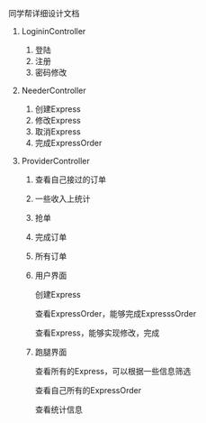 同学帮详细设计文档

1. LogininController
   1. 登陆
   2. 注册
   3. 密码修改

2. NeederController
   1. 创建Express
   2. 修改Express
   3. 取消Express
   4. 完成ExpressOrder

3. ProviderController
   1. 查看自己接过的订单
   2. 一些收入上统计
   3. 抢单
   4. 完成订单
   5. 所有订单



   1. 用户界面

      创建Express

      查看ExpressOrder，能够完成ExpresssOrder

      查看Express，能够实现修改，完成

   2. 跑腿界面

      查看所有的Express，可以根据一些信息筛选

      查看自己所有的ExpressOrder

      查看统计信息

